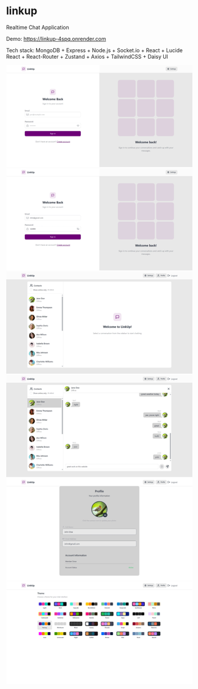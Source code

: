 # linkup
Realtime Chat Application

Demo: https://linkup-4spq.onrender.com

Tech stack: MongoDB + Express + Node.js + Socket.io + React + Lucide React + React-Router + Zustand + Axios + TailwindCSS + Daisy UI

![alt text](image.png)
![alt text](image-1.png)
![alt text](image-2.png)
![alt text](image-3.png)
![alt text](image-4.png)
![alt text](image-5.png)
